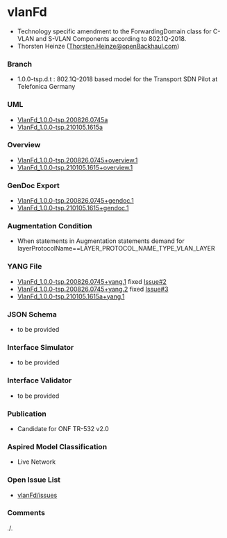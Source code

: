 # vlanFd
- Technology specific amendment to the ForwardingDomain class for C-VLAN and S-VLAN Components according to 802.1Q-2018.
- Thorsten Heinze (Thorsten.Heinze@openBackhaul.com)

### Branch
- 1.0.0-tsp.d.t : 802.1Q-2018 based model for the Transport SDN Pilot at Telefonica Germany

### UML
- [VlanFd_1.0.0-tsp.200826.0745a](./VlanFd_1.0.0-tsp.200826.0745a.zip)
- [VlanFd_1.0.0-tsp.210105.1615a](./VlanFd_1.0.0-tsp.210105.1615a.zip)

### Overview 
- [VlanFd_1.0.0-tsp.200826.0745+overview.1](./VlanFd_1.0.0-tsp.200826.0745+overview.1.png)
- [VlanFd_1.0.0-tsp.210105.1615+overview.1](./VlanFd_1.0.0-tsp.210105.1615+overview.1.png)

### GenDoc Export
- [VlanFd_1.0.0-tsp.200826.0745+gendoc.1](./VlanFd_1.0.0-tsp.200826.0745+gendoc.1.docx)
- [VlanFd_1.0.0-tsp.210105.1615+gendoc.1](./VlanFd_1.0.0-tsp.210105.1615+gendoc.1.docx)

### Augmentation Condition
- When statements in Augmentation statements demand for layerProtocolName==LAYER_PROTOCOL_NAME_TYPE_VLAN_LAYER

### YANG File
- [VlanFd_1.0.0-tsp.200826.0745+yang.1](./VlanFd_1.0.0-tsp.200826.0745+yang.1.zip) fixed [Issue#2](../../issues/2)
- [VlanFd_1.0.0-tsp.200826.0745+yang.2](./VlanFd_1.0.0-tsp.200826.0745+yang.2.zip) fixed [Issue#3](../../issues/3)
- [VlanFd_1.0.0-tsp.210105.1615a+yang.1](./VlanFd_1.0.0-tsp.210105.1615a+yang.1.zip)

### JSON Schema
- to be provided

### Interface Simulator
- to be provided

### Interface Validator
- to be provided

### Publication
- Candidate for ONF TR-532 v2.0

### Aspired Model Classification
- Live Network

### Open Issue List
- [vlanFd/issues](../../issues)

### Comments
./.
